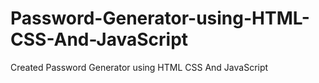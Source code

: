 # Password-Generator-using-HTML-CSS-And-JavaScript
Created Password Generator using HTML CSS And JavaScript
